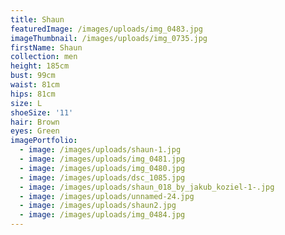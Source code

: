 ```yaml
---
title: Shaun
featuredImage: /images/uploads/img_0483.jpg
imageThumbnail: /images/uploads/img_0735.jpg
firstName: Shaun
collection: men
height: 185cm
bust: 99cm
waist: 81cm
hips: 81cm
size: L
shoeSize: '11'
hair: Brown
eyes: Green
imagePortfolio:
  - image: /images/uploads/shaun-1.jpg
  - image: /images/uploads/img_0481.jpg
  - image: /images/uploads/img_0480.jpg
  - image: /images/uploads/dsc_1085.jpg
  - image: /images/uploads/shaun_018_by_jakub_koziel-1-.jpg
  - image: /images/uploads/unnamed-24.jpg
  - image: /images/uploads/shaun2.jpg
  - image: /images/uploads/img_0484.jpg
---
```


